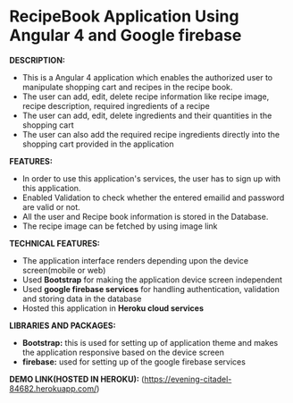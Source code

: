 # RecipeBook Application Using Angular 4 and Google firebase

**DESCRIPTION:** 
  - This is a Angular 4 application which enables the authorized user to manipulate shopping cart and recipes in the recipe book.
  - The user can add, edit, delete recipe information like recipe image, recipe description, required ingredients of a recipe
  - The user can add, edit, delete ingredients and their quantities in the shopping cart
  - The user can also add the required recipe ingredients directly into the shopping cart provided in the application 
  
**FEATURES:**
  - In order to use this application's services, the user has to sign up with this application.
  - Enabled Validation to check whether the entered emailid and password are valid or not.
  - All the user and Recipe book information is stored in the Database.
  - The recipe image can be fetched by using image link

**TECHNICAL FEATURES:**
   - The application interface renders depending upon the device screen(mobile or web)
   - Used **Bootstrap** for making the application device screen independent 
   - Used **google firebase services** for handling authentication, validation and storing data in the database
   - Hosted this application in **Heroku  cloud services**
 
**LIBRARIES AND PACKAGES:**
 - **Bootstrap:** this is used for setting up of application theme and makes the application responsive based on the device screen
 - **firebase:** used for setting up of the google firebase services
 
**DEMO LINK(HOSTED IN HEROKU):**
 (https://evening-citadel-84682.herokuapp.com/)


